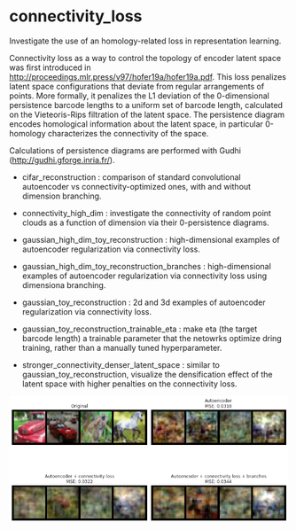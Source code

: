 # connectivity_loss
Investigate the use of an homology-related loss in representation learning.

Connectivity loss as a way to control the topology of encoder latent space was first introduced in http://proceedings.mlr.press/v97/hofer19a/hofer19a.pdf.
This loss penalizes latent space configurations that deviate from regular arrangements of points. 
More formally, it penalizes the L1 deviation of the 0-dimensional persistence barcode lengths to a uniform set of barcode length,
calculated on the Vieteoris-Rips filtration of the latent space. The persistence diagram encodes homological information about the 
latent space, in particular 0-homology characterizes the connectivity of the space.

Calculations of persistence diagrams are performed with Gudhi (http://gudhi.gforge.inria.fr/).

* cifar_reconstruction : comparison of standard convolutional autoencoder vs connectivity-optimized ones, with and without dimension branching.

* connectivity_high_dim : investigate the connectivity of random point clouds as a function of dimension via their 0-persistence diagrams.

* gaussian_high_dim_toy_reconstruction : high-dimensional examples of autoencoder regularization via connectivity loss.

* gaussian_high_dim_toy_reconstruction_branches : high-dimensional examples of autoencoder regularization via connectivity loss using dimensiona branching.

* gaussian_toy_reconstruction : 2d and 3d examples of autoencoder regularization via connectivity loss.

* gaussian_toy_reconstruction_trainable_eta : make eta (the target barcode length) a trainable parameter that the netowrks optimize dring training, rather than a manually tuned hyperparameter.

* stronger_connectivity_denser_latent_space : similar to gaussian_toy_reconstruction, visualize the densification effect of the latent space with higher penalties on the connectivity loss.

<img src="./cifar_reconstruction.png"
     style="float: left; margin-right: 10px;" />
